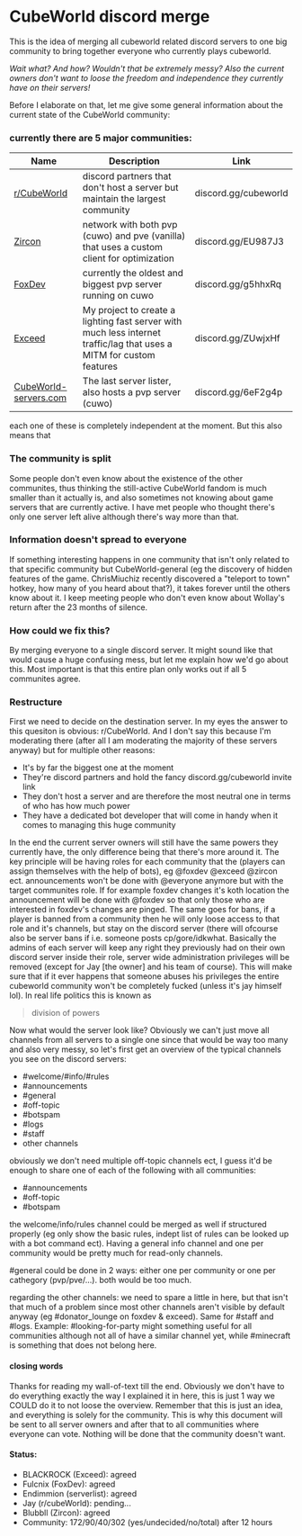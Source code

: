 # CubeWorld discord merge
This is the idea of merging all cubeworld related discord servers to one big community to bring together everyone who currently plays cubeworld.

*Wait what? And how? Wouldn't that be extremely messy? Also the current owners don't want to loose the freedom and independence they currently have on their servers!*

Before I elaborate on that, let me give some general information about the current state of the CubeWorld community:
### currently there are 5 major communities:
| Name | Description | Link |
| ------ | ------ | ------ |
| [r/CubeWorld](http://reddit.com/r/cubeworld) | discord partners that don't host a server but maintain the largest community | discord.gg/cubeworld |
| [Zircon](http://Zircon.network) | network with both pvp (cuwo) and pve (vanilla) that uses a custom client for optimization | discord.gg/EU987J3 |
| [FoxDev](http://FoxDev.co) | currently the oldest and biggest pvp server running on cuwo | discord.gg/g5hhxRq |
| [Exceed](http://github.com/LastExceed/Exceed) | My project to create a lighting fast server with much less internet traffic/lag that uses a MITM for custom features | discord.gg/ZUwjxHf |
| [CubeWorld-servers.com](http://CubeWorld-servers.com) | The last server lister, also hosts a pvp server (cuwo) | discord.gg/6eF2g4p |

each one of these is completely independent at the moment. But this also means that
### The community is split
Some people don't even know about the existence of the other communites, thus thinking the still-active CubeWorld fandom is much smaller than it actually is, and also sometimes not knowing about game servers that are currently active. I have met people who thought there's only one server left alive although there's way more than that.

### Information doesn't spread to everyone
If something interesting happens in one community that isn't only related to that specific community but CubeWorld-general (eg the discovery of hidden features of the game. ChrisMiuchiz recently discovered a "teleport to town" hotkey, how many of you heard about that?), it takes forever until the others know about it. I keep meeting people who don't even know about Wollay's return after the 23 months of silence.

### How could we fix this?

By merging everyone to a single discord server. It might sound like that would cause a huge confusing mess, but let me explain how we'd go about this. Most important is that this entire plan only works out if all 5 communites agree.

### Restructure

First we need to decide on the destination server. In my eyes the answer to this quesiton is obvious: r/CubeWorld. And I don't say this because I'm moderating there (after all I am moderating the majority of these servers anyway) but for multiple other reasons:
- It's by far the biggest one at the moment
- They're discord partners and hold the fancy discord.gg/cubeworld invite link
- They don't host a server and are therefore the most neutral one in terms of who has how much power
- They have a dedicated bot developer that will come in handy when it comes to managing this huge community

In the end the current server owners will still have the same powers they currently have, the only difference being that there's more around it.
The key principle will be having roles for each community that the (players can assign themselves with the help of bots), eg @foxdev @exceed @zircon ect.
announcements won't be done with @everyone anymore but with the target communites role. If for example foxdev changes it's koth location the announcement will be done with @foxdev so that only those who are interested in foxdev's changes are pinged.
The same goes for bans, if a player is banned from a community then he will only loose access to that role and it's channels, but stay on the discord server (there will ofcourse also be server bans if i.e. someone posts cp/gore/idkwhat. Basically the admins of each server will keep any right they previously had on their own discord server inside their role, server wide administration privileges will be removed (except for Jay [the owner] and his team of course). This will make sure that if it ever happens that someone abuses his privileges the entire cubeworld community won't be completely fucked (unless it's jay himself lol). In real life politics this is known as
> division of powers

Now what would the server look like? Obviously we can't just move all channels from all servers to a single one since that would be way too many and also very messy, so let's first get an overview of the typical channels you see on the discord servers:
- #welcome/#info/#rules
- #announcements
- #general
- #off-topic
- #botspam
- #logs
- #staff
- other channels

obviously we don't need multiple off-topic channels ect, I guess it'd be enough to share one of each of the following with all communities:
- #announcements
- #off-topic
- #botspam

the welcome/info/rules channel could be merged as well if structured properly (eg only show the basic rules, indept list of rules can be looked up with a bot command ect). Having a general info channel and one per community would be pretty much for read-only channels.

#general could be done in 2 ways: either one per community or one per cathegory (pvp/pve/...). both would be too much.

regarding the other channels: we need to spare a little in here, but that isn't that much of a problem since most other channels aren't visible by default anyway (eg #donator_lounge on foxdev & exceed). Same for #staff and #logs. Example: #looking-for-party might something useful for all communities although not all of have a similar channel yet, while #minecraft is something that does not belong here.

#### closing words
Thanks for reading my wall-of-text till the end. Obviously we don't have to do everything exactly the way I explained it in here, this is just 1 way we COULD do it to not loose the overview. Remember that this is just an idea, and everything is solely for the community. This is why this document will be sent to all server owners and after that to all communities where everyone can vote. Nothing will be done that the community doesn't want.

#### Status:
- BLACKROCK (Exceed): agreed
- Fulcnix (FoxDev): agreed
- Endimmion (serverlist): agreed
- Jay (r/cubeWorld): pending...
- Blubbll (Zircon): agreed
- Community: 172/90/40/302 (yes/undecided/no/total) after 12 hours